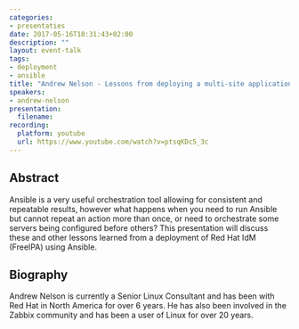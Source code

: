 ```yaml
---
categories:
- presentaties
date: 2017-05-16T10:31:43+02:00
description: ""
layout: event-talk
tags:
- deployment
- ansible
title: "Andrew Nelson - Lessons from deploying a multi-site application IdM using ansible"
speakers:
- andrew-nelson
presentation:
  filename: 
recording:
  platform: youtube
  url: https://www.youtube.com/watch?v=ptsqKDc5_3c
---
```


## Abstract

Ansible is a very useful orchestration tool allowing for consistent and repeatable results, however what happens when you need to run Ansible but cannot repeat an action more than once, or need to orchestrate some servers being configured before others? This presentation will discuss these and other lessons learned from a deployment of Red Hat IdM (FreeIPA) using Ansible.

## Biography

Andrew Nelson is currently a Senior Linux Consultant and has been with Red Hat in North America for over 6 years. He has also been involved in the Zabbix community and has been a user of Linux for over 20 years.